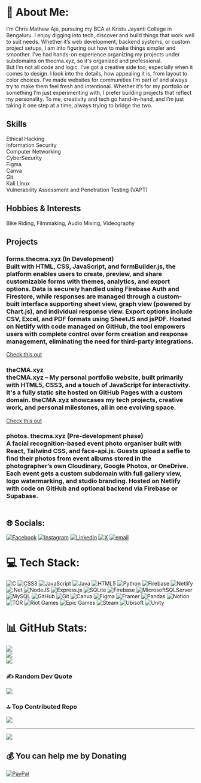 # 💫 About Me:
I’m Chris Mathew Aje, pursuing my BCA at Kristu Jayanti College in Bengaluru. I enjoy digging into tech, discover and build things that work well to suit needs. Whether it’s web development, backend systems, or custom project setups, I am into figuring out how to make things simpler and smoother. I’ve had hands-on experience organizing my projects under subdomains on thecma.xyz, so it's organized and professional.<br>But I’m not all code and logic. I’ve got a creative side too, especially when it comes to design. I look into the details, how appealing it is, from layout to color choices. I’ve made websites for communities I’m part of and always try to make them feel fresh and intentional. Whether it’s for my portfolio or something I’m just experimenting with, I prefer building projects that reflect my personality. To me, creativity and tech go hand-in-hand, and I’m just taking it one step at a time, always trying to bridge the two.

## Skills
Ethical Hacking<br>Information Security<br>Computer Networking<br>CyberSecurity<br>Figma<br>Canva<br>Git<br>Kali Linux<br>Vulnerability Assessment and Penetration Testing (VAPT)

## Hobbies & Interests
Bike Riding<be>, Filmmaking, Audio Mixing, Videography

## Projects
### forms.thecma.xyz (In Development)<br>Built with HTML, CSS, JavaScript, and formBuilder.js, the platform enables users to create, preview, and share customizable forms with themes, analytics, and export options. Data is securely handled using Firebase Auth and Firestore, while responses are managed through a custom-built interface supporting sheet view, graph view (powered by Chart.js), and individual response view. Export options include CSV, Excel, and PDF formats using SheetJS and jsPDF. Hosted on Netlify with code managed on GitHub, the tool empowers users with complete control over form creation and response management, eliminating the need for third-party integrations.
[Check this out](thecma.xyz)

### theCMA.xyz<br>theCMA.xyz – My personal portfolio website, built primarily with HTML5, CSS3, and a touch of JavaScript for interactivity. It's a fully static site hosted on GitHub Pages with a custom domain. theCMA.xyz showcases my tech projects, creative work, and personal milestones, all in one evolving space.
[Check this out](forms.thecma.xyz)

### photos. thecma.xyz (Pre-development phase)<br>A facial recognition-based event photo organiser built with React, Tailwind CSS, and face-api.js. Guests upload a selfie to find their photos from event albums stored in the photographer’s own Cloudinary, Google Photos, or OneDrive. Each event gets a custom subdomain with full gallery view, logo watermarking, and studio branding. Hosted on Netlify with code on GitHub and optional backend via Firebase or Supabase.<br><br>


## 🌐 Socials:
[![Facebook](https://img.shields.io/badge/Facebook-%231877F2.svg?logo=Facebook&logoColor=white)](https://facebook.com/chrismat005) [![Instagram](https://img.shields.io/badge/Instagram-%23E4405F.svg?logo=Instagram&logoColor=white)](https://instagram.com/chrismat_05) [![LinkedIn](https://img.shields.io/badge/LinkedIn-%230077B5.svg?logo=linkedin&logoColor=white)](https://linkedin.com/in/chrismaje) [![X](https://img.shields.io/badge/X-black.svg?logo=X&logoColor=white)](https://x.com/chrismat_05) [![email](https://img.shields.io/badge/Email-D14836?logo=gmail&logoColor=white)](mailto:chrismaje63@gmail.com) 

# 💻 Tech Stack:
![C](https://img.shields.io/badge/c-%2300599C.svg?style=plastic&logo=c&logoColor=white) ![CSS3](https://img.shields.io/badge/css3-%231572B6.svg?style=plastic&logo=css3&logoColor=white) ![JavaScript](https://img.shields.io/badge/javascript-%23323330.svg?style=plastic&logo=javascript&logoColor=%23F7DF1E) ![Java](https://img.shields.io/badge/java-%23ED8B00.svg?style=plastic&logo=openjdk&logoColor=white) ![HTML5](https://img.shields.io/badge/html5-%23E34F26.svg?style=plastic&logo=html5&logoColor=white) ![Python](https://img.shields.io/badge/python-3670A0?style=plastic&logo=python&logoColor=ffdd54) ![Firebase](https://img.shields.io/badge/firebase-%23039BE5.svg?style=plastic&logo=firebase) ![Netlify](https://img.shields.io/badge/netlify-%23000000.svg?style=plastic&logo=netlify&logoColor=#00C7B7) ![.Net](https://img.shields.io/badge/.NET-5C2D91?style=plastic&logo=.net&logoColor=white) ![NodeJS](https://img.shields.io/badge/node.js-6DA55F?style=plastic&logo=node.js&logoColor=white) ![Express.js](https://img.shields.io/badge/express.js-%23404d59.svg?style=plastic&logo=express&logoColor=%2361DAFB) ![SQLite](https://img.shields.io/badge/sqlite-%2307405e.svg?style=plastic&logo=sqlite&logoColor=white) ![Firebase](https://img.shields.io/badge/firebase-a08021?style=plastic&logo=firebase&logoColor=ffcd34) ![MicrosoftSQLServer](https://img.shields.io/badge/Microsoft%20SQL%20Server-CC2927?style=plastic&logo=microsoft%20sql%20server&logoColor=white) ![MySQL](https://img.shields.io/badge/mysql-4479A1.svg?style=plastic&logo=mysql&logoColor=white) ![GitHub](https://img.shields.io/badge/github-%23121011.svg?style=plastic&logo=github&logoColor=white) ![Git](https://img.shields.io/badge/git-%23F05033.svg?style=plastic&logo=git&logoColor=white) ![Canva](https://img.shields.io/badge/Canva-%2300C4CC.svg?style=plastic&logo=Canva&logoColor=white) ![Figma](https://img.shields.io/badge/figma-%23F24E1E.svg?style=plastic&logo=figma&logoColor=white) ![Framer](https://img.shields.io/badge/Framer-black?style=plastic&logo=framer&logoColor=blue) ![Pandas](https://img.shields.io/badge/pandas-%23150458.svg?style=plastic&logo=pandas&logoColor=white) ![Notion](https://img.shields.io/badge/Notion-%23000000.svg?style=plastic&logo=notion&logoColor=white) ![TOR](https://img.shields.io/badge/tor-%237E4798.svg?style=plastic&logo=tor-project&logoColor=white) ![Riot Games](https://img.shields.io/badge/riotgames-D32936.svg?style=plastic&logo=riotgames&logoColor=white) ![Epic Games](https://img.shields.io/badge/epicgames-%23313131.svg?style=plastic&logo=epicgames&logoColor=white) ![Steam](https://img.shields.io/badge/steam-%23000000.svg?style=plastic&logo=steam&logoColor=white) ![Ubisoft](https://img.shields.io/badge/Ubisoft-%23F5F5F5.svg?style=plastic&logo=Ubisoft&logoColor=black) ![Unity](https://img.shields.io/badge/unity-%23000000.svg?style=plastic&logo=unity&logoColor=white)
# 📊 GitHub Stats:
![](https://github-readme-stats.vercel.app/api?username=chrismat-05&theme=tokyonight&hide_border=true&include_all_commits=false&count_private=false)<br/>
![](https://nirzak-streak-stats.vercel.app/?user=chrismat-05&theme=tokyonight&hide_border=true)<br/>
![](https://github-readme-stats.vercel.app/api/top-langs/?username=chrismat-05&theme=tokyonight&hide_border=true&include_all_commits=false&count_private=false&layout=compact)

### ✍️ Random Dev Quote
![](https://quotes-github-readme.vercel.app/api?type=horizontal&theme=radical)

### 🔝 Top Contributed Repo
![](https://github-contributor-stats.vercel.app/api?username=chrismat-05&limit=5&theme=radical&combine_all_yearly_contributions=true)

---
[![](https://visitcount.itsvg.in/api?id=chrismat-05&icon=0&color=13)](https://visitcount.itsvg.in)

  ## 💰 You can help me by Donating
  [![PayPal](https://img.shields.io/badge/PayPal-00457C?style=for-the-badge&logo=paypal&logoColor=white)](https://paypal.me/chrismat05) 
